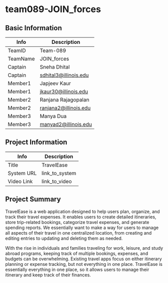 # team089-JOIN_forces

## Basic Information

|   Info      |        Description     |
| ----------- | ---------------------- |
| TeamID      |  Team-089              |
| TeamName    |  JOIN_forces           |
| Captain     |  Sneha Dhital          |
| Captain     |  sdhital3@illinois.edu |
| Member1     |  Japjeev Kaur          |
| Member1     |  jkaur30@illinois.edu  |
| Member2     |  Ranjana Rajagopalan   |
| Member2     |  ranjana2@illinois.edu |
| Member3     |  Manya Dua             |
| Member3     |  manyad2@illinois.edu  |

## Project Information

|   Info      |        Description     |
| ----------- | ---------------------- |
|  Title      |       TravelEase       |
| System URL  |      link_to_system    |
| Video Link  |      link_to_video     |

## Project Summary

TravelEase is a web application designed to help users plan, organize, and track their travel expenses. It enables users to create detailed itineraries, store trip-related bookings, categorize travel expenses, and generate spending reports. We essentially want to make a way for users to manage all aspects of their travel in one centralized location, from creating and editing entries to updating and deleting them as needed.

With the rise in individuals and families traveling for work, leisure, and study abroad programs, keeping track of multiple bookings, expenses, and budgets can be overwhelming. Existing travel apps focus on either itinerary planning or expense tracking, but not everything in one place. TravelEase is essentially everything in one place, so it allows users to manage their itinerary and keep track of their finances.


